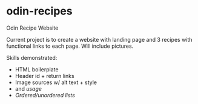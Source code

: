 # odin-recipes
Odin Recipe Website

Current project is to create a website with landing page and 3 recipes with 
functional links to each page. Will include pictures.

Skills demonstrated:

- HTML boilerplate
- Header id + return links
- Image sources w/ alt text + style
- <div> and <em> usage
- Ordered/unordered lists

